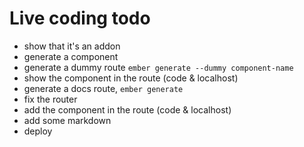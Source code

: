 # Live coding todo

- show that it's an addon
- generate a component 
- generate a dummy route `ember generate --dummy component-name`
- show the component in the route (code & localhost)
- generate a docs route, `ember generate `
- fix the router
- add the component in the route (code & localhost)
- add some markdown
- deploy